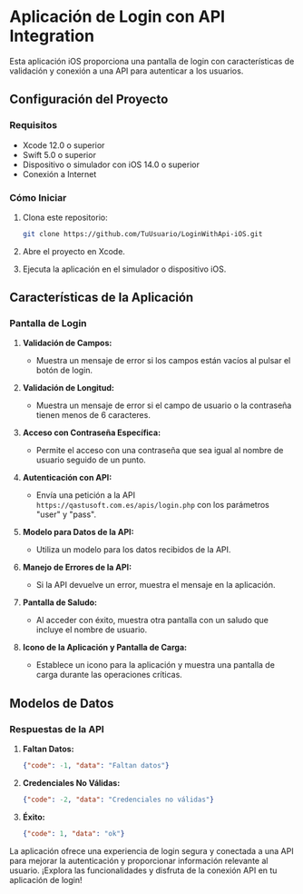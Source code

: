 # Aplicación de Login con API Integration

Esta aplicación iOS proporciona una pantalla de login con características de validación y conexión a una API para autenticar a los usuarios.

## Configuración del Proyecto

### Requisitos

- Xcode 12.0 o superior
- Swift 5.0 o superior
- Dispositivo o simulador con iOS 14.0 o superior
- Conexión a Internet

### Cómo Iniciar

1. Clona este repositorio:
   ```bash
   git clone https://github.com/TuUsuario/LoginWithApi-iOS.git
   ```

2. Abre el proyecto en Xcode.

3. Ejecuta la aplicación en el simulador o dispositivo iOS.

## Características de la Aplicación

### Pantalla de Login

1. **Validación de Campos:**
   - Muestra un mensaje de error si los campos están vacíos al pulsar el botón de login.

2. **Validación de Longitud:**
   - Muestra un mensaje de error si el campo de usuario o la contraseña tienen menos de 6 caracteres.

3. **Acceso con Contraseña Específica:**
   - Permite el acceso con una contraseña que sea igual al nombre de usuario seguido de un punto.

4. **Autenticación con API:**
   - Envía una petición a la API `https://qastusoft.com.es/apis/login.php` con los parámetros "user" y "pass".

5. **Modelo para Datos de la API:**
   - Utiliza un modelo para los datos recibidos de la API.

6. **Manejo de Errores de la API:**
   - Si la API devuelve un error, muestra el mensaje en la aplicación.

7. **Pantalla de Saludo:**
   - Al acceder con éxito, muestra otra pantalla con un saludo que incluye el nombre de usuario.

8. **Icono de la Aplicación y Pantalla de Carga:**
   - Establece un icono para la aplicación y muestra una pantalla de carga durante las operaciones críticas.

## Modelos de Datos

### Respuestas de la API

1. **Faltan Datos:**
   ```json
   {"code": -1, "data": "Faltan datos"}
   ```

2. **Credenciales No Válidas:**
   ```json
   {"code": -2, "data": "Credenciales no válidas"}
   ```

3. **Éxito:**
   ```json
   {"code": 1, "data": "ok"}
   ```

La aplicación ofrece una experiencia de login segura y conectada a una API para mejorar la autenticación y proporcionar información relevante al usuario. ¡Explora las funcionalidades y disfruta de la conexión API en tu aplicación de login!
